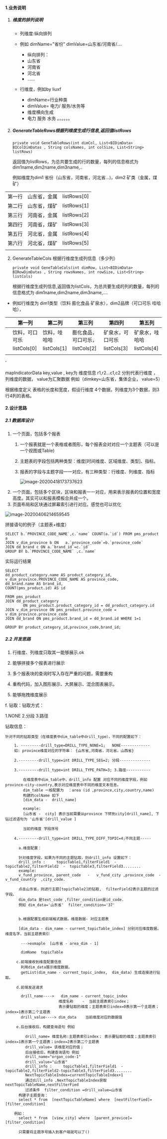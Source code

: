 #### 1.业务说明


1. ##### 维度的排列说明

    * 列维度:纵向排列    
    * 例如 dimName="省份" dimValue=山东省/河南省/....
        + 纵向排列：    
        + 山东省
        + 河南省
        + 河北省
        + ......

     * 行维度，例如by liuxf
         * dimName=行业种类
         * dimValue= 电力/ 服务/水务等
         * 维度横向生成
         * 电力 服务   水务   。。。。。。

2. ##### GenerateTableRows根据列维度生成行信息,返回值listRows<String>

   ```
   private void GeneTableRows(int dimCol, List<BIDimData> BIColDimDatas , String colsNames, int colSize, List<String> listRows)
   ```

   返回值为listRows，为总共要生成的行的数量，每列的信息格式为  dim1name,dim2name,dim3name,..

   例如维度为dim1 省份（山东省，河南省，河北省...)，dim2 矿类（金属，煤矿）

|        |              |                     |
| ------ | ------------ | ------------------- |
| 第一行 | 山东省，金属 | listRows<String>[0] |
| 第二行 | 山东省，煤矿 | listRows<String>[1] |
| 第三行 | 河南省，金属 | listRows<String>[2] |
| 第四行 | 河南省，煤矿 | listRows<String>[3] |
| 第五行 | 河北省，金属 | listRows<String>[4] |
| 第六行 | 河北省，煤矿 | listRows<String>[5] |
|        |              |                     |



2. GenerateTableCols 根据行维度生成列信息（多少列）

   ```
   private void GeneTableCols(int dimRow, List<BIDimData> BIRowDimDatas , String rowsNames, int rowSize, List<String> listCols)
   ```

   根据行维度生成列信息,返回值为listCols，为总共要生成的列的数量，每列的信息格式为  dim1name,dim2name,dim3name,....

* 例如行维度为 dim1类型（饮料 膨化食品 矿泉水），dim2品牌（可口可乐 哇哈哈），

|      | 第一列         | 第二列       | 第三列               | 第四列           | 第五列         |
| ---- | -------------- | ------------ | -------------------- | ---------------- | -------------- |
|      | 饮料，可口可乐 | 饮料，哇哈哈 | 膨化食品，可口可乐， | 矿泉水，可口可乐 | 矿泉水，哇哈哈 |
|      | listCols[0]    | listCols[1]  | listCols[2]          | listCols[3]      | listCols[4]    |
|      |                |              |                      |                  |                |

‘

mapIndicatorData   key,value ,
key为 维度信息   r1,r2...c1,c2   分别代表行维度 ，列维度的数据，
value为汇聚数据
例如（dimkey=山东省，集体企业，  value=5）


根据维度定义 表格的长度和宽度，假设行维度 4个数据，列维度为3个数据，则3行4列的表格。

#### 2.设计思路

##### 2.1 数据库设计

1. 一个页面，包括多个报表
   1. 一个报表就是一个表格或者图形，每个报表会对对应一个主题表（可以是一个视图或Table)
   
   2. 主题表的字段包括两种类型：维度[时间维度、区域维度、类型]、指标。
   
   3. 报表的字段与主题字段一一对应，有三种类型：行维度、列维度、指标
   
      ![image-20200418173737623](img/image-20200418173737623.png)
2. 一个页面，包括多个区块，区块和报表一一对应，用来表示报表的位置和宽度高度。其实可以和报表模板合并成一个。
3. 页面布局和区块通过屏幕索引进行对应。感觉也可以优化



![image-20200406214659545](img/image-20200406214659545.png)

拼接语句的例子（主题表+维度）

```
SELECT b.`PROVINCE_CODE_NAME`,c.`name` COUNT(a.`id`) FROM pms_product a  
JOIN v_dim_province b ON   a.`province_code`=b.`province_code`
JOIN dd_brand c ON a.`brand_id`=c.`id`
GROUP BY b.`PROVINCE_CODE_NAME` ,c.`name`
```



实际运行结果

```
SELECT 
dd_product_category.name AS product_category_id,
v_dim_province.PROVINCE_CODE_NAME AS province_code,
dd_brand.name AS brand_id, 
COUNT(pms_product.id) AS id 

FROM pms_product   
JOIN dd_product_category 
		ON pms_product.product_category_id = dd_product_category.id
JOIN v_dim_province ON pms_product.province_code = v_dim_province.province_code
JOIN dd_brand ON pms_product.brand_id = dd_brand.id WHERE 1=1 

GROUP BY product_category_id,province_code,brand_id;
```



##### 2.2 开发思路

1. 行维度、列维度只取其一能够展示.ok

1. 能够拼接多个报表进行展示
2. 多个报表块的查询时写入存在严重的问题，需要重构
3. 重构代码，加入图形展示、大屏展示、混合图表展示。
4. 能够拖拽维度展示

f. 钻取：钻取方式：

1.NONE
2.分段
3.路径

钻取信息：

	针对不同的钻取类型（在维度表中dim_table中drill_type），不同的配置如下：
	
	    1. ---------drill_type=DRILL_TYPE_NONE=1;   NONE-------------
		如: province维度对应的字符串： {山东省,河南省，河北省，山西省}
	
		2.---------drill_type=int DRILL_TYPE_SEG=2; 分段--------------
	
		3.---------drill_type=int DRILL_TYPE_PATH=3; 3.路径-----------
	
			在维度表中dim_table中，drill_info 配置 对应不同的维度字段，例如 province-city-country,表示对应维度表中不同的维度文本信息。
			dim_table 一般配置为  ：area (id ,province,city,country,name)
			构建的colName 如下
			[dim_data -  drill_name]
	
			example:
			[山东省 -  city] 表示当前需要从province 下转到city[drill_name], 下钻过滤语句为 '山东省'[drill_value ]
	
			当前的维度 字段序号
	
		4.---------drill_type=int DRILL_TYPE_DIFF_TOPIC=4;不同主题-----
	
		  a.维度配置：
	
		  针对维度字段，如果为不同的主题钻取，则drill_info 设置如下：
		  drill_info :     topicTable1,filterField1  -  topicTable2,filterField2  -  topicTable3,filterField3........
		  example:
		  v_fund_province, parent_code   -   v_fund_city ,province_code  -  v_fund_country  ,city_code.
	
		  点击山东省，则进行主题[topicTable2]的钻取,  filterField2表示主题的过滤字段。
		  dim_data 是text_code ,filter_condition是id_code.
		  例如 dim_data='山东省'  filter_condition='37'


		  b.根据配置生成前端格式数据。维度数据- 对应主题表
	
		  [dim_data - dim_name - current_topicTable_index] 分别对应维度数据，维度名字，当前主题表索引
	
		   --->exmaple  [山东省 - area_dim - 1]
	
		   dimName  topicTable
	
		 c.前端接收到维度配置信息
		   利用dim_data展示维度数据，
		   getList(dim_name - current_topic_index,  dim_data) 生成连接进行钻取。
	
		 d.前端发送请求
	
		   drill_name---->   dim_name - current_topic_index
		   					维度名称    -  当前主题表索引index；
		   					表示要钻取的维度；主题表索引index=0表示第一个主题表；index=1表示第二个主题表
		   drill_value----> dim_data    当前维度对应的数据值
	
	     e.后台接收后，构建查询语句 例如
	     
	 		 drill_name= 维度名称:主题表索引index； 表示要钻取的维度；主题表索引index=1表示第一个主题表；index=2表示第二个主题表
			 drill_value= 该维度对应的值；						 
			 后台接收后，构建查询语句 例如
			 drill_name="organ_code-1"
			 drill_value="山东省"			
		     drill_info :     topicTable1,filterField1  -  topicTable2,filterField2-topicTable3,filterField3........
			 NextTopicTableIndex=currentTopicTableIndex+1
			 通过dill_info ,NextTopicTableIndex获取  nextTopicTableName,nextFilterFied
			 过滤条件  filter_condition =drill_value=山东省
		  构建子主题查询：
		  select * from  [nextTopicTableName] where  [nextFilterFied]=[filter_condition]
	
		例如：
		  select * from  [view_city] where  [parent_provice]=[filter_condition]
	
		  只需要将主题序号插入到客户端就可以了()

